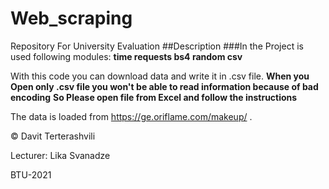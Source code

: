 # Web_scraping
Repository For University Evaluation
##Description
###In the Project is used following modules:
**time
requests
bs4
random
csv**

With this code you can download data and write it in .csv file.
**When you Open only .csv file you won't be able to read information because of bad encoding**
**So Please open file from Excel and follow the instructions**

The data is loaded from https://ge.oriflame.com/makeup/ .

© Davit Terterashvili

Lecturer: Lika Svanadze

BTU-2021

